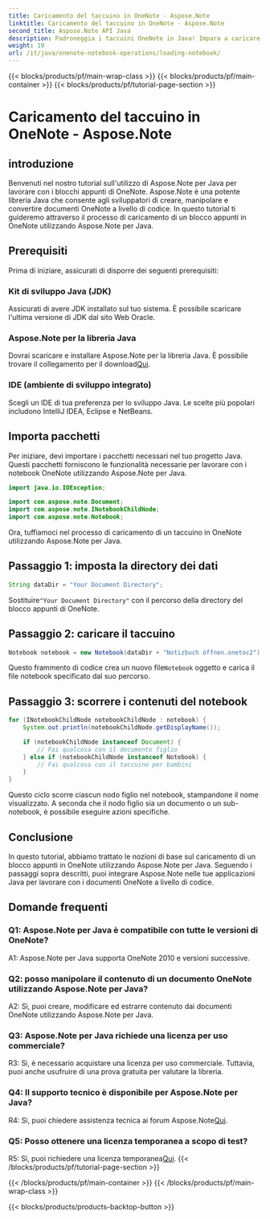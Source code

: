 ```yaml
---
title: Caricamento del taccuino in OneNote - Aspose.Note
linktitle: Caricamento del taccuino in OneNote - Aspose.Note
second_title: Aspose.Note API Java
description: Padroneggia i taccuini OneNote in Java! Impara a caricare, esplorare ed elaborare i contenuti, dai documenti ai sub-notebook. Semplici passaggi e codice inclusi! #OneNote #Java #Aspose
weight: 19
url: /it/java/onenote-notebook-operations/loading-notebook/
---
```


{{< blocks/products/pf/main-wrap-class >}}
{{< blocks/products/pf/main-container >}}
{{< blocks/products/pf/tutorial-page-section >}}

# Caricamento del taccuino in OneNote - Aspose.Note

## introduzione

Benvenuti nel nostro tutorial sull'utilizzo di Aspose.Note per Java per lavorare con i blocchi appunti di OneNote. Aspose.Note è una potente libreria Java che consente agli sviluppatori di creare, manipolare e convertire documenti OneNote a livello di codice. In questo tutorial ti guideremo attraverso il processo di caricamento di un blocco appunti in OneNote utilizzando Aspose.Note per Java.

## Prerequisiti

Prima di iniziare, assicurati di disporre dei seguenti prerequisiti:

### Kit di sviluppo Java (JDK)

Assicurati di avere JDK installato sul tuo sistema. È possibile scaricare l'ultima versione di JDK dal sito Web Oracle.

### Aspose.Note per la libreria Java

 Dovrai scaricare e installare Aspose.Note per la libreria Java. È possibile trovare il collegamento per il download[Qui](https://releases.aspose.com/note/java/).

### IDE (ambiente di sviluppo integrato)

Scegli un IDE di tua preferenza per lo sviluppo Java. Le scelte più popolari includono IntelliJ IDEA, Eclipse e NetBeans.

## Importa pacchetti

Per iniziare, devi importare i pacchetti necessari nel tuo progetto Java. Questi pacchetti forniscono le funzionalità necessarie per lavorare con i notebook OneNote utilizzando Aspose.Note per Java.

```java
import java.io.IOException;

import com.aspose.note.Document;
import com.aspose.note.INotebookChildNode;
import com.aspose.note.Notebook;
```

Ora, tuffiamoci nel processo di caricamento di un taccuino in OneNote utilizzando Aspose.Note per Java.

## Passaggio 1: imposta la directory dei dati

```java
String dataDir = "Your Document Directory";
```

 Sostituire`"Your Document Directory"` con il percorso della directory del blocco appunti di OneNote.

## Passaggio 2: caricare il taccuino

```java
Notebook notebook = new Notebook(dataDir + "Notizbuch öffnen.onetoc2");
```

 Questo frammento di codice crea un nuovo file`Notebook` oggetto e carica il file notebook specificato dal suo percorso.

## Passaggio 3: scorrere i contenuti del notebook

```java
for (INotebookChildNode notebookChildNode : notebook) {
    System.out.println(notebookChildNode.getDisplayName());

    if (notebookChildNode instanceof Document) {
        // Fai qualcosa con il documento figlio
    } else if (notebookChildNode instanceof Notebook) {
        // Fai qualcosa con il taccuino per bambini
    }
}
```

Questo ciclo scorre ciascun nodo figlio nel notebook, stampandone il nome visualizzato. A seconda che il nodo figlio sia un documento o un sub-notebook, è possibile eseguire azioni specifiche.

## Conclusione

In questo tutorial, abbiamo trattato le nozioni di base sul caricamento di un blocco appunti in OneNote utilizzando Aspose.Note per Java. Seguendo i passaggi sopra descritti, puoi integrare Aspose.Note nelle tue applicazioni Java per lavorare con i documenti OneNote a livello di codice.

## Domande frequenti

### Q1: Aspose.Note per Java è compatibile con tutte le versioni di OneNote?

A1: Aspose.Note per Java supporta OneNote 2010 e versioni successive.

### Q2: posso manipolare il contenuto di un documento OneNote utilizzando Aspose.Note per Java?

A2: Sì, puoi creare, modificare ed estrarre contenuto dai documenti OneNote utilizzando Aspose.Note per Java.

### Q3: Aspose.Note per Java richiede una licenza per uso commerciale?

R3: Sì, è necessario acquistare una licenza per uso commerciale. Tuttavia, puoi anche usufruire di una prova gratuita per valutare la libreria.

### Q4: Il supporto tecnico è disponibile per Aspose.Note per Java?

 R4: Sì, puoi chiedere assistenza tecnica ai forum Aspose.Note[Qui](https://forum.aspose.com/c/note/28).

### Q5: Posso ottenere una licenza temporanea a scopo di test?

 R5: Sì, puoi richiedere una licenza temporanea[Qui](https://purchase.aspose.com/temporary-license/).
{{< /blocks/products/pf/tutorial-page-section >}}

{{< /blocks/products/pf/main-container >}}
{{< /blocks/products/pf/main-wrap-class >}}

{{< blocks/products/products-backtop-button >}}
